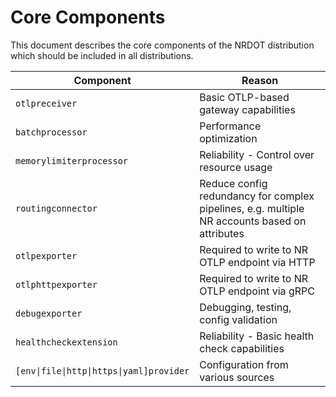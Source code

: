 # Core Components
This document describes the core components of the NRDOT distribution which should be included in all distributions.

| Component                                | Reason                                                                                       |
|------------------------------------------|----------------------------------------------------------------------------------------------|
| `otlpreceiver`                           | Basic OTLP-based gateway capabilities                                                        |
| `batchprocessor`                         | Performance optimization                                                                     |
| `memorylimiterprocessor`                 | Reliability - Control over resource usage                                                    |
| `routingconnector`                       | Reduce config redundancy for complex pipelines, e.g. multiple NR accounts based on attributes |
| `otlpexporter`                           | Required to write to NR OTLP endpoint via HTTP                                               |
| `otlphttpexporter`                       | Required to write to NR OTLP endpoint via gRPC                                               |
| `debugexporter`                          | Debugging, testing, config validation                                                        |
| `healthcheckextension`                   | Reliability - Basic health check capabilities                                                |
| `[env\|file\|http\|https\|yaml]provider` | Configuration from various sources |
